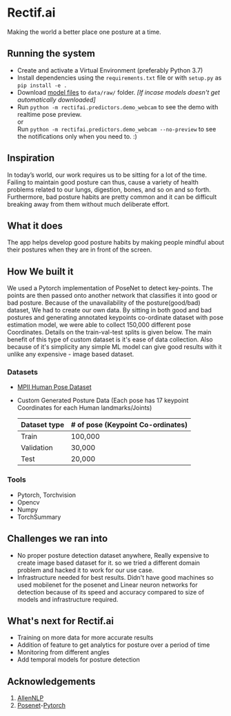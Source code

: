 # Rectif.ai

Making the world a better place one posture at a time. 

## Running the system

- Create and activate a Virtual Environment (preferably Python 3.7)
- Install dependencies using the `requirements.txt` file or with `setup.py` as `pip install -e .`
- Download [model files](https://drive.google.com/drive/folders/1bdGLkvHFLdwb1hIJ1dMQCjYTDbGsEemF?usp=sharing) to `data/raw/` folder. *[If incase models doesn't get automatically downloaded]*
- Run `python -m rectifai.predictors.demo_webcam` to see the demo with realtime pose preview.  
  or  
  Run `python -m rectifai.predictors.demo_webcam --no-preview` to see the notifications only when you need to. :)

## Inspiration

In today’s world, our work requires us to be sitting for a lot of the time. Failing to maintain good posture can thus, cause a variety of health problems related to our lungs, digestion, bones, and so on and so forth. Furthermore, bad posture habits are pretty common and it can be difficult breaking away from them without much deliberate effort. 

## What it does

The app helps develop good posture habits by making people mindful about their postures when they are in front of the screen. 

## How We built it

We used a Pytorch implementation of PoseNet to detect key-points. The points are then passed onto another network that classifies it into good or bad posture. 
Because of the unavailability of the posture(good/bad) dataset, We had to create our own data.  By sitting in both good and bad postures and generating annotated keypoints co-ordinate dataset with pose estimation model, we were able to collect 150,000 different pose Coordinates. Details on the train-val-test splits is given below. The main benefit of this type of custom dataset is it's ease of data collection. Also because of it's simplicity any simple ML model can give good results with it unlike any expensive - image based dataset.

### Datasets 
- [MPII Human Pose Dataset](http://human-pose.mpi-inf.mpg.de/)
- Custom Generated Posture Data (Each pose has 17 keypoint Coordinates for each Human landmarks/Joints)

    | Dataset type  | # of pose (Keypoint Co-ordinates) |
    | --- | --- |
    | Train  | 100,000  |
    | Validation  | 30,000 |
    | Test  | 20,000  |

### Tools
- Pytorch, Torchvision
- Opencv
- Numpy
- TorchSummary

## Challenges we ran into

- No proper posture detection dataset anywhere, Really expensive to create image based dataset for it. so we tried a different domain problem and hacked it to work for our use case. 
- Infrastructure needed for best results. Didn't have good machines so used mobilenet for the posenet  and Linear neuron networks for detection because of its speed and accuracy compared to size of models and infrastructure required.

## What's next for Rectif.ai

- Training on more data for more accurate results
- Addition of feature to get analytics for posture over a period of time
- Monitoring from different angles
- Add temporal models for posture detection

## Acknowledgements
1. [AllenNLP](https://allennlp.org/)
2. [Posenet](http://mi.eng.cam.ac.uk/projects/relocalisation/)-[Pytorch](https://github.com/rwightman/posenet-pytorch.)